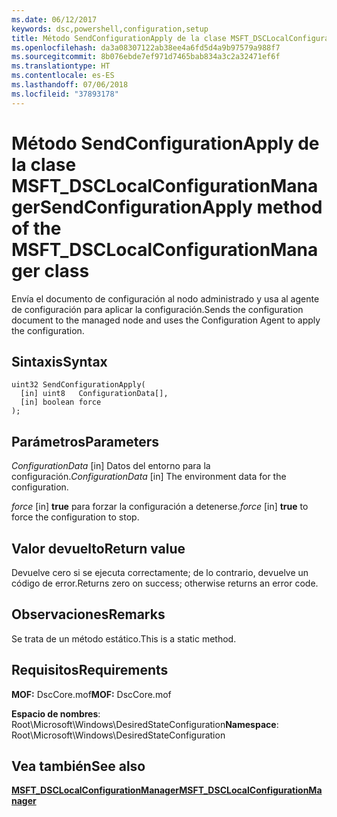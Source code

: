 ```yaml
---
ms.date: 06/12/2017
keywords: dsc,powershell,configuration,setup
title: Método SendConfigurationApply de la clase MSFT_DSCLocalConfigurationManager
ms.openlocfilehash: da3a08307122ab38ee4a6fd5d4a9b97579a988f7
ms.sourcegitcommit: 8b076ebde7ef971d7465bab834a3c2a32471ef6f
ms.translationtype: HT
ms.contentlocale: es-ES
ms.lasthandoff: 07/06/2018
ms.locfileid: "37893178"
---
```

# <a name="sendconfigurationapply-method-of-the-msftdsclocalconfigurationmanager-class"></a><span data-ttu-id="13ee4-103">Método SendConfigurationApply de la clase MSFT_DSCLocalConfigurationManager</span><span class="sxs-lookup"><span data-stu-id="13ee4-103">SendConfigurationApply method of the MSFT_DSCLocalConfigurationManager class</span></span>

<span data-ttu-id="13ee4-104">Envía el documento de configuración al nodo administrado y usa al agente de configuración para aplicar la configuración.</span><span class="sxs-lookup"><span data-stu-id="13ee4-104">Sends the configuration document to the managed node and uses the Configuration Agent to apply the configuration.</span></span>

## <a name="syntax"></a><span data-ttu-id="13ee4-105">Sintaxis</span><span class="sxs-lookup"><span data-stu-id="13ee4-105">Syntax</span></span>

```mof
uint32 SendConfigurationApply(
  [in] uint8   ConfigurationData[],
  [in] boolean force
);
```

## <a name="parameters"></a><span data-ttu-id="13ee4-106">Parámetros</span><span class="sxs-lookup"><span data-stu-id="13ee4-106">Parameters</span></span>

<span data-ttu-id="13ee4-107">*ConfigurationData* \[in\] Datos del entorno para la configuración.</span><span class="sxs-lookup"><span data-stu-id="13ee4-107">*ConfigurationData* \[in\] The environment data for the configuration.</span></span>

<span data-ttu-id="13ee4-108">*force* \[in\] **true** para forzar la configuración a detenerse.</span><span class="sxs-lookup"><span data-stu-id="13ee4-108">*force* \[in\] **true** to force the configuration to stop.</span></span>

## <a name="return-value"></a><span data-ttu-id="13ee4-109">Valor devuelto</span><span class="sxs-lookup"><span data-stu-id="13ee4-109">Return value</span></span>

<span data-ttu-id="13ee4-110">Devuelve cero si se ejecuta correctamente; de lo contrario, devuelve un código de error.</span><span class="sxs-lookup"><span data-stu-id="13ee4-110">Returns zero on success; otherwise returns an error code.</span></span>

## <a name="remarks"></a><span data-ttu-id="13ee4-111">Observaciones</span><span class="sxs-lookup"><span data-stu-id="13ee4-111">Remarks</span></span>

<span data-ttu-id="13ee4-112">Se trata de un método estático.</span><span class="sxs-lookup"><span data-stu-id="13ee4-112">This is a static method.</span></span>

## <a name="requirements"></a><span data-ttu-id="13ee4-113">Requisitos</span><span class="sxs-lookup"><span data-stu-id="13ee4-113">Requirements</span></span>

<span data-ttu-id="13ee4-114">**MOF:** DscCore.mof</span><span class="sxs-lookup"><span data-stu-id="13ee4-114">**MOF:** DscCore.mof</span></span>

<span data-ttu-id="13ee4-115">**Espacio de nombres**: Root\Microsoft\Windows\DesiredStateConfiguration</span><span class="sxs-lookup"><span data-stu-id="13ee4-115">**Namespace**: Root\Microsoft\Windows\DesiredStateConfiguration</span></span>

## <a name="see-also"></a><span data-ttu-id="13ee4-116">Vea también</span><span class="sxs-lookup"><span data-stu-id="13ee4-116">See also</span></span>

[<span data-ttu-id="13ee4-117">**MSFT_DSCLocalConfigurationManager**</span><span class="sxs-lookup"><span data-stu-id="13ee4-117">**MSFT_DSCLocalConfigurationManager**</span></span>](msft-dsclocalconfigurationmanager.md)